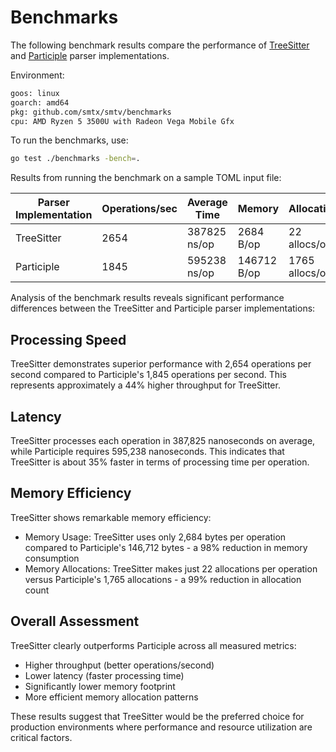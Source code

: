 # Benchmarks

The following benchmark results compare the performance of [TreeSitter](https://tree-sitter.github.io/tree-sitter/) and [Participle](https://github.com/alecthomas/participle) parser implementations.

Environment:

```bash
goos: linux
goarch: amd64
pkg: github.com/smtx/smtv/benchmarks
cpu: AMD Ryzen 5 3500U with Radeon Vega Mobile Gfx
```

To run the benchmarks, use:

```bash
go test ./benchmarks -bench=.
```

Results from running the benchmark on a sample TOML input file:

| Parser Implementation | Operations/sec | Average Time | Memory | Allocations |
| --- | --- | --- | --- | --- |
| TreeSitter | 2654 | 387825 ns/op | 2684 B/op | 22 allocs/op |
| Participle | 1845 | 595238 ns/op | 146712 B/op | 1765 allocs/op |

Analysis of the benchmark results reveals significant performance differences between the TreeSitter and Participle parser implementations:

## Processing Speed

TreeSitter demonstrates superior performance with 2,654 operations per second compared to Participle's 1,845 operations per second. This represents approximately a 44% higher throughput for TreeSitter.

## Latency

TreeSitter processes each operation in 387,825 nanoseconds on average, while Participle requires 595,238 nanoseconds. This indicates that TreeSitter is about 35% faster in terms of processing time per operation.

## Memory Efficiency

TreeSitter shows remarkable memory efficiency:

- Memory Usage: TreeSitter uses only 2,684 bytes per operation compared to Participle's 146,712 bytes - a 98% reduction in memory consumption
- Memory Allocations: TreeSitter makes just 22 allocations per operation versus Participle's 1,765 allocations - a 99% reduction in allocation count

## Overall Assessment

TreeSitter clearly outperforms Participle across all measured metrics:

- Higher throughput (better operations/second)
- Lower latency (faster processing time)
- Significantly lower memory footprint
- More efficient memory allocation patterns

These results suggest that TreeSitter would be the preferred choice for production environments where performance and resource utilization are critical factors.